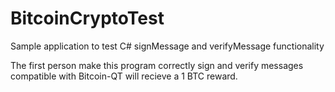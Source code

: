 BitcoinCryptoTest
=================

Sample application to test C# signMessage and verifyMessage functionality

The first person make this program correctly sign and verify messages compatible with Bitcoin-QT will recieve a 1 BTC reward.
